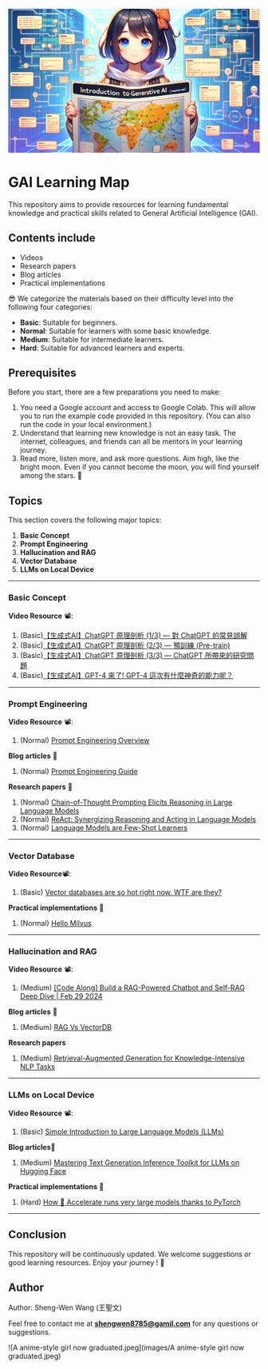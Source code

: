 ![A revised anime-style illustration for a README.md cover](images/A%20revised%20anime-style%20illustration%20for%20a%20README.md%20cover.jpeg)

# GAI Learning Map

This repository aims to provide resources for learning fundamental knowledge and practical skills related to General Artificial Intelligence (GAI).


## Contents include
- Videos
- Research papers
- Blog articles
- Practical implementations

😎 We categorize the materials based on their difficulty level into the following four categories:
- **Basic**: Suitable for beginners.
- **Normal**: Suitable for learners with some basic knowledge.
- **Medium**: Suitable for intermediate learners.
- **Hard**: Suitable for advanced learners and experts.


## Prerequisites
Before you start, there are a few preparations you need to make:
1. You need a Google account and access to Google Colab. This will allow you to run the example code provided in this repository.
   (You can also run the code in your local environment.)
2. Understand that learning new knowledge is not an easy task. The internet, colleagues, and friends can all be mentors in your learning journey.
3. Read more, listen more, and ask more questions. Aim high, like the bright moon. Even if you cannot become the moon, you will find yourself among the stars. 🚀


## Topics

This section covers the following major topics:
1. **Basic Concept**
2. **Prompt Engineering**
3. **Hallucination and RAG**
4. **Vector Database**
5. **LLMs on Local Device**

---
### Basic Concept
**Video Resource** 📽️:
1. (Basic)[【生成式AI】ChatGPT 原理剖析 (1/3) — 對 ChatGPT 的常見誤解](https://www.youtube.com/watch?v=yiY4nPOzJEg&list=PLJV_el3uVTsOePyfmkfivYZ7Rqr2nMk3W)
2. (Basic)[【生成式AI】ChatGPT 原理剖析 (2/3) — 預訓練 (Pre-train)](https://www.youtube.com/watch?v=1ah7Qsri_c8&list=PLJV_el3uVTsOePyfmkfivYZ7Rqr2nMk3W&index=2)
3. (Basic)[【生成式AI】ChatGPT 原理剖析 (3/3) — ChatGPT 所帶來的研究問題](https://www.youtube.com/watch?v=UsaZhQ9bY2k&list=PLJV_el3uVTsOePyfmkfivYZ7Rqr2nMk3W&index=3)
4. (Basic)[【生成式AI】GPT-4 來了! GPT-4 這次有什麼神奇的能力呢？](https://www.youtube.com/watch?v=kslijcrYizE&list=PLJV_el3uVTsOePyfmkfivYZ7Rqr2nMk3W&index=15)
---
### Prompt Engineering
**Video Resource** 📽️:
1. (Normal) [Prompt Engineering Overview](https://www.youtube.com/watch?v=dOxUroR57xs)

**Blog articles** 📓
1. (Normal) [Prompt Engineering Guide](https://www.promptingguide.ai/zh?fbclid=IwZXh0bgNhZW0CMTAAAR1wO1VkAqMlJQIetZJCtGKtTOLZpO-BNWrO_vgXJH9WlJzPLF_uOKtBkyQ_aem_Aab3u0Ury55dGPOQ4bs_5I8Da_PadSci4KzSgXYQMOxN5x9z_R4Fhncp_1hgFrqsyZbJaA2UO6ly8gtKLI6vRTt3)

**Research papers** 📝
1. (Normal) [Chain-of-Thought Prompting Elicits Reasoning in Large Language Models](https://arxiv.org/pdf/2201.11903)
2. (Normal) [ReAct: Synergizing Reasoning and Acting in Language Models](https://arxiv.org/pdf/2210.03629)
3. (Normal) [Language Models are Few-Shot Learners](https://arxiv.org/pdf/2005.14165)
---
### Vector Database
**Video Resource**📽️:
1. (Basic) [Vector databases are so hot right now. WTF are they?](https://www.youtube.com/watch?v=klTvEwg3oJ4)

**Practical implementations** 🤖
1. (Normal) [Hello Milvus](https://milvus.io/docs/v2.3.x/example_code.md)
---
### Hallucination and RAG
**Video Resource** 📽️:
1. (Medium) [[Code Along] Build a RAG-Powered Chatbot and Self-RAG Deep Dive | Feb 29 2024](https://www.youtube.com/watch?v=OehTJq1BtyY&t=10s)

**Blog articles** 📓
1. (Medium) [RAG Vs VectorDB](https://medium.com/@bijit211987/rag-vs-vectordb-2c8cb3e0ee52)

**Research papers**
1. (Medium) [Retrieval-Augmented Generation for Knowledge-Intensive NLP Tasks](https://arxiv.org/abs/2005.11401)
---
### LLMs on Local Device
**Video Resource** 📽️:
1. (Basic) [Simple Introduction to Large Language Models (LLMs)](https://www.youtube.com/watch?v=osKyvYJ3PRM)

**Blog articles**📓
1. (Medium) [Mastering Text Generation Inference Toolkit for LLMs on Hugging Face](https://medium.com/@marketing_novita.ai/mastering-text-generation-inference-toolkit-for-llms-on-hugging-face-c1c04438f293)

**Practical implementations** 🤖
1. (Hard) [How 🤗 Accelerate runs very large models thanks to PyTorch](https://huggingface.co/blog/accelerate-large-models)
---

## Conclusion
This repository will be continuously updated. We welcome suggestions or good learning resources. Enjoy your journey ! 🤗

## Author

Author: Sheng-Wen Wang (王聖文)

Feel free to contact me at **shengwen8785@gamil.com** for any questions or suggestions.

![A anime-style girl now graduated.jpeg](images/A anime-style girl now graduated.jpeg)